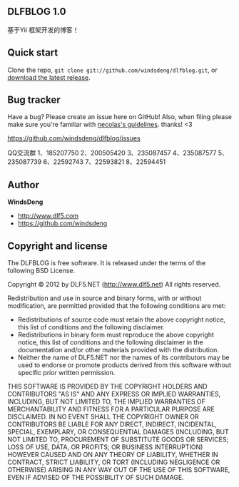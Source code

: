 DLFBLOG 1.0
-----------

基于Yii 框架开发的博客！ 


Quick start
-----------

Clone the repo, `git clone git://github.com/windsdeng/dlfblog.git`, or [download the latest release](https://github.com/windsdeng/dlfblog/zipball/master).


Bug tracker
-----------

Have a bug? Please create an issue here on GitHub! Also, when filing please make sure you're familiar with [necolas's guidelines](https://github.com/necolas/issue-guidelines). thanks! <3

https://github.com/windsdeng/dlfblog/issues

QQ交流群
1、185207750
2、200505420
3、235087457
4、235087577
5、235087739
6、22592743
7、22593821
8、22594451


Author
------

**WindsDeng** 

+ http://www.dlf5.com
+ https://github.com/windsdeng


Copyright and license
---------------------

The DLFBLOG is free software. It is released under the terms of
the following BSD License.

Copyright © 2012 by DLF5.NET (http://www.dlf5.net)
All rights reserved.

Redistribution and use in source and binary forms, with or without
modification, are permitted provided that the following conditions
are met:
 * Redistributions of source code must retain the above copyright
   notice, this list of conditions and the following disclaimer.
 * Redistributions in binary form must reproduce the above copyright
   notice, this list of conditions and the following disclaimer in
   the documentation and/or other materials provided with the
   distribution.
 * Neither the name of DLF5.NET nor the names of its
   contributors may be used to endorse or promote products derived
   from this software without specific prior written permission.

THIS SOFTWARE IS PROVIDED BY THE COPYRIGHT HOLDERS AND CONTRIBUTORS
"AS IS" AND ANY EXPRESS OR IMPLIED WARRANTIES, INCLUDING, BUT NOT
LIMITED TO, THE IMPLIED WARRANTIES OF MERCHANTABILITY AND FITNESS
FOR A PARTICULAR PURPOSE ARE DISCLAIMED. IN NO EVENT SHALL THE
COPYRIGHT OWNER OR CONTRIBUTORS BE LIABLE FOR ANY DIRECT, INDIRECT,
INCIDENTAL, SPECIAL, EXEMPLARY, OR CONSEQUENTIAL DAMAGES (INCLUDING,
BUT NOT LIMITED TO, PROCUREMENT OF SUBSTITUTE GOODS OR SERVICES;
LOSS OF USE, DATA, OR PROFITS; OR BUSINESS INTERRUPTION) HOWEVER
CAUSED AND ON ANY THEORY OF LIABILITY, WHETHER IN CONTRACT, STRICT
LIABILITY, OR TORT (INCLUDING NEGLIGENCE OR OTHERWISE) ARISING IN
ANY WAY OUT OF THE USE OF THIS SOFTWARE, EVEN IF ADVISED OF THE
POSSIBILITY OF SUCH DAMAGE.




